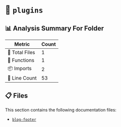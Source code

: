 # 📁 `plugins`

## 📊 Analysis Summary For Folder

| Metric | Count |
|--------|-------|
| 📁 Total Files | 1 |
| 🔧 Functions | 1 |
| 📦 Imports | 2 |
| 🔢 Line Count | 53 |


## 📋 Files

This section contains the following documentation files:

- [`blog-footer`](./blog-footer.md)